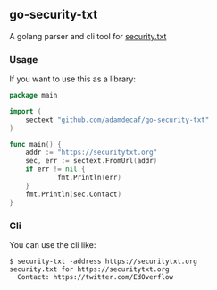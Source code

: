 ## go-security-txt

A golang parser and cli tool for [security.txt](https://securitytxt.org/)

### Usage

If you want to use this as a library:

```go
package main

import (
    sectext "github.com/adamdecaf/go-security-txt"
)

func main() {
    addr := "https://securitytxt.org"
    sec, err := sectext.FromUrl(addr)
    if err != nil {
			fmt.Println(err)
    }
    fmt.Println(sec.Contact)
}
```

### Cli

You can use the cli like:

```
$ security-txt -address https://securitytxt.org
security.txt for https://securitytxt.org
  Contact: https://twitter.com/EdOverflow
```

